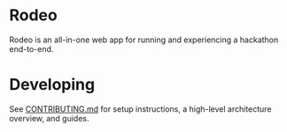 # Rodeo

Rodeo is an all-in-one web app for running and experiencing a hackathon end-to-end.

# Developing

See [CONTRIBUTING.md](CONTRIBUTING.md) for setup instructions, a high-level architecture overview, and guides.
